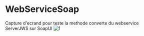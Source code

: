 # WebServiceSoap


Capture d'ecrand pour teste la methode converte du webservice ServerJWS sur SoapUI
![1](https://github.com/aymanzinabidine14/WebServiceSoap/assets/128410611/c701fc26-77fb-4ab6-adf0-9ca4cea0b1c7)
